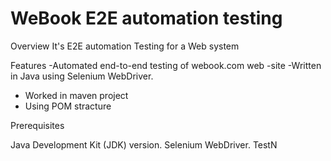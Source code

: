 # WeBook E2E automation testing 

Overview
It's E2E automation Testing for a Web system 

Features
-Automated end-to-end testing of webook.com web -site 
-Written in Java using Selenium WebDriver.
- Worked in maven project
-  Using POM stracture
  

Prerequisites

Java Development Kit (JDK) version.
Selenium WebDriver.
TestN

